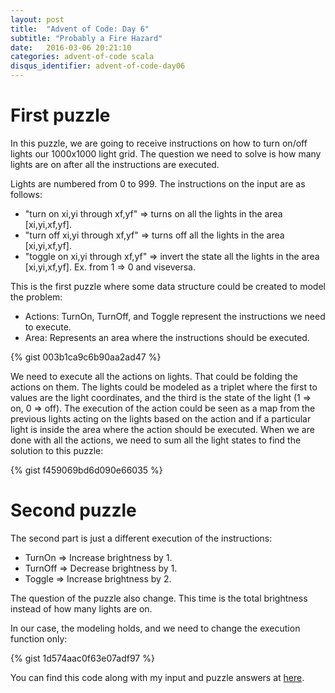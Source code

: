 ```yaml
---
layout: post
title:  "Advent of Code: Day 6"
subtitle: "Probably a Fire Hazard"
date:   2016-03-06 20:21:10
categories: advent-of-code scala
disqus_identifier: advent-of-code-day06
---
```

# First puzzle
In this puzzle, we are going to receive instructions on how to turn on/off lights our 1000x1000 light grid. The question we need to solve is how many lights are on after all the instructions are executed.

Lights are numbered from 0 to 999. The instructions on the input are as follows:

- "turn on xi,yi through xf,yf" => turns on all the lights in the area [xi,yi,xf,yf].
- "turn off xi,yi through xf,yf" => turns off all the lights in the area [xi,yi,xf,yf].
- "toggle on xi,yi through xf,yf" => invert the state all the lights in the area [xi,yi,xf,yf]. Ex. from 1 => 0 and viseversa.

This is the first puzzle where some data structure could be created to model the problem:

- Actions: TurnOn, TurnOff, and Toggle represent the instructions we need to execute.
- Area: Represents an area where the instructions should be executed.

{% gist 003b1ca9c6b90aa2ad47 %}

We need to execute all the actions on lights. That could be folding the actions on them. The lights could be modeled as a triplet where the first to values are the light coordinates, and the third is the state of the light (1 => on, 0 => off). The execution of the action could be seen as a map from the previous lights acting on the lights based on the action and if a particular light is inside the area where the action should be executed. When we are done with all the actions, we need to sum all the light states to find the solution to this puzzle:

{% gist f459069bd6d090e66035 %}

# Second puzzle

The second part is just a different execution of the instructions:

- TurnOn => Increase brightness by 1.
- TurnOff => Decrease brightness by 1.
- Toggle => Increase brightness by 2.

The question of the puzzle also change. This time is the total brightness instead of how many lights are on.

In our case, the modeling holds, and we need to change the execution function only:

{% gist 1d574aac0f63e07adf97 %}

You can find this code along with my input and puzzle answers at [here](https://github.com/darienmt/advent-of-code/blob/master/scala/src/main/scala/Day06.sc).

